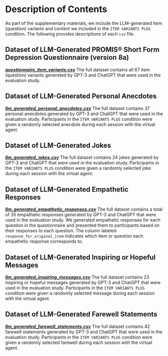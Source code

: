 # Description of Contents

As part of the supplementary materials, we include the LLM-generated item (question) variants and content we included in the `ITEM VARIANTS PLUS` condition. The following provides descriptions of each `csv` file.

## Dataset of LLM-Generated PROMIS® Short Form Depression Questionnaire (version 8a)

***[questionnaire_item_variants.csv](questionnaire_item_variants.csv)***
The full dataset contains all 67 item (question) variants generated by GPT-3 and ChatGPT that were used in the evaluation study.

## Dataset of LLM-Generated Personal Anecdotes

***[llm_generated_personal_anecdotes.csv](llm_generated_personal_anecdotes.csv)***
The full dataset contains 37 personal anecdotes generated by GPT-3 and ChatGPT that were used in the evaluation study. Participants in the `ITEM VARIANTS PLUS` condition were given a randomly selected anecdote during each session with the virtual agent.

## Dataset of LLM-Generated Jokes

***[llm_generated_jokes.csv](llm_generated_jokes.csv)***
The full dataset contains 24 jokes generated by GPT-3 and ChatGPT that were used in the evaluation study. Participants in the `ITEM VARIANTS PLUS` condition were given a randomly selected joke during each session with the virtual agent.

## Dataset of LLM-Generated Empathetic Responses

***[llm_generated_empathetic_responses.csv](llm_generated_empathetic_responses.csv)***
The full dataset contains a total of 35 empathetic responses generated by GPT-3 and ChatGPT that were used in the evaluation study. We generated empathetic responses for each question in the questionnaire and presented them to participants based on their responses to each question. The column labeled `response_for_original_item` indicates which item or question each empathetic response corresponds to.

## Dataset of LLM-Generated Inspiring or Hopeful Messages

***[llm_generated_inspiring_messages.csv](llm_generated_inspiring_messages.csv)***
The full dataset contains 23 inspiring or hopeful messages generated by GPT-3 and ChatGPT that were used in the evaluation study. Participants in the `ITEM VARIANTS PLUS` condition were given a randomly selected message during each session with the virtual agent.

## Dataset of LLM-Generated Farewell Statements

***[llm_generated_farewell_statements.csv](llm_generated_farewell_statements.csv)***
The full dataset contains 42 farewell statements generated by GPT-3 and ChatGPT that were used in the evaluation study. Participants in the `ITEM VARIANTS PLUS` condition were given a randomly selected farewell during each session with the virtual agent.